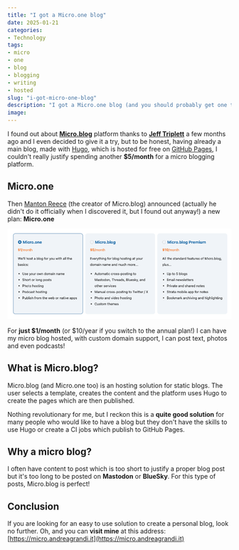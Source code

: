 ```yaml
---
title: "I got a Micro.one blog"
date: 2025-01-21
categories: 
- Technology
tags:
- micro
- one
- blog
- blogging
- writing
- hosted
slug: "i-got-micro-one-blog"
description: "I got a Micro.one blog (and you should probably get one too!)"
image:
---
```


I found out about **[Micro.blog](https://micro.blog)** platform thanks to **[Jeff Triplett](https://mastodon.social/@webology)** a few
months ago and I even decided to give it a try, but to be honest, having already a main blog, made with [Hugo](https://gohugo.io), which is hosted for free on [GitHub Pages](https://pages.github.com), I couldn't really justify spending another **$5/month** for a micro blogging platform.

## Micro.one

Then [Manton Reece](https://www.manton.org/about/) (the creator of Micro.blog) announced (actually he didn't do it officially when I discovered it, but I found out anyway!) a new plan: **Micro.one**

![Micro.one, Micro.blog and Micro.blog premium plans](micro-one-plan.png)

For **just $1/month** (or $10/year if you switch to the annual plan!) I can have my micro blog hosted, with custom domain support, I can post text, photos and even podcasts!

## What is Micro.blog?

Micro.blog (and Micro.one too) is an hosting solution for static blogs. The user selects a template, creates the content and the platform uses Hugo to create the pages which are then published.

Nothing revolutionary for me, but I reckon this is a **quite good solution** for many people who would like to have a blog but they don't have the skills to use Hugo or create a CI jobs which publish to GitHub Pages.

## Why a micro blog?

I often have content to post which is too short to justify a proper blog post but it's too long to be posted on **Mastodon** or **BlueSky**. For this type of posts, Micro.blog is perfect!

## Conclusion

If you are looking for an easy to use solution to create a personal blog, look no further. Oh, and you can **visit mine** at this address: [https://micro.andreagrandi.it](https://micro.andreagrandi.it)